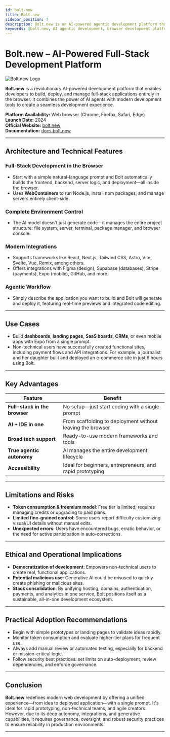 ```yaml
---
id: bolt-new
title: Bolt.new
sidebar_position: 7
description: Bolt.new is an AI-powered agentic development platform that allows you to generate, run, edit, and deploy full-stack applications directly from the browser without local setup.
keywords: [bolt.new, AI agentic development, browser development platform, webcontainers, AI application generation, full-stack browser development, stackblitz]
---
```


# Bolt.new – AI-Powered Full-Stack Development Platform

<img src="/img/artificial-intelligence/tools/bolt.svg" alt="Bolt.new Logo" class="ai-logo logo-bolt" />

**Bolt.new** is a revolutionary AI-powered development platform that enables developers to build, deploy, and manage full-stack applications entirely in the browser. It combines the power of AI agents with modern development tools to create a seamless development experience.

**Platform Availability:** Web browser (Chrome, Firefox, Safari, Edge)  
**Launch Date:** 2024  
**Official Website:** [bolt.new](https://bolt.new)  
**Documentation:** [docs.bolt.new](https://docs.bolt.new)  

---

## Architecture and Technical Features

### Full-Stack Development in the Browser
- Start with a simple natural-language prompt and Bolt automatically builds the frontend, backend, server logic, and deployment—all inside the browser.  
- Uses **WebContainers** to run Node.js, install npm packages, and manage servers entirely client-side.

### Complete Environment Control
- The AI model doesn't just generate code—it manages the entire project structure: file system, server, terminal, package manager, and browser console.

### Modern Integrations
- Supports frameworks like React, Next.js, Tailwind CSS, Astro, Vite, Svelte, Vue, Remix, among others.  
- Offers integrations with Figma (design), Supabase (databases), Stripe (payments), Expo (mobile), GitHub, and more.

### Agentic Workflow
- Simply describe the application you want to build and Bolt will generate and deploy it, featuring real-time previews and integrated code editing.

---

## Use Cases

- Build **dashboards**, **landing pages**, **SaaS boards**, **CRMs**, or even mobile apps with Expo from a single prompt.  
- Non-technical users have successfully created functional sites, including payment flows and API integrations. For example, a journalist and her daughter built and deployed an e-commerce site in just 6 hours using Bolt.

---

## Key Advantages

| Feature                         | Benefit                                                       |
|---------------------------------|---------------------------------------------------------------|
| **Full-stack in the browser**   | No setup—just start coding with a single prompt               |
| **AI + IDE in one**             | From scaffolding to deployment without leaving the browser    |
| **Broad tech support**          | Ready-to-use modern frameworks and tools                      |
| **True agentic autonomy**       | AI manages the entire development lifecycle                   |
| **Accessibility**               | Ideal for beginners, entrepreneurs, and rapid prototyping     |

---

## Limitations and Risks

- **Token consumption & freemium model**: Free tier is limited; requires managing credits or upgrading to paid plans.  
- **Limited fine-grained control**: Some users report difficulty customizing visual/UI details without manual edits.  
- **Unexpected errors**: Users have encountered bugs, erratic behavior, or the need for active participation in auto-corrections.

---

## Ethical and Operational Implications

- **Democratization of development**: Empowers non-technical users to create real, functional applications.  
- **Potential malicious use**: Generative AI could be misused to quickly create phishing or malicious sites.  
- **Stack consolidation**: By unifying hosting, domains, authentication, payments, and analytics in one service, Bolt positions itself as a sustainable, all-in-one development ecosystem.

---

## Practical Adoption Recommendations

- Begin with simple prototypes or landing pages to validate ideas rapidly.  
- Monitor token consumption and evaluate higher-tier plans for frequent use.  
- Always add manual review or automated testing, especially for backend or mission-critical logic.  
- Follow security best practices: set limits on auto-deployment, review dependencies, and enforce governance.

---

## Conclusion

**Bolt.new** redefines modern web development by offering a unified experience—from idea to deployed application—with a single prompt. It's ideal for rapid prototyping, non-technical teams, and agile creators. However, due to its deep autonomy, integrations, and generative capabilities, it requires governance, oversight, and robust security practices to ensure reliability in production environments.

---


